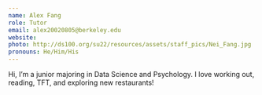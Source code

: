 ```yaml
---
name: Alex Fang
role: Tutor
email: alex20020805@berkeley.edu
website: 
photo: http://ds100.org/su22/resources/assets/staff_pics/Nei_Fang.jpg
pronouns: He/Him/His
---
```

Hi, I’m a junior majoring in Data Science and Psychology. I love working out, reading, TFT, and exploring new restaurants!